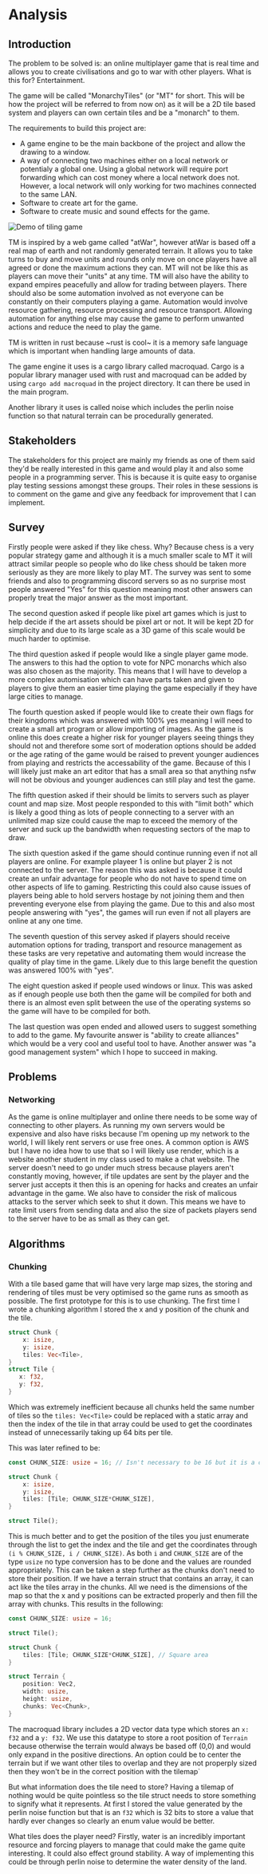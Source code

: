 # Analysis

## Introduction

The problem to be solved is: an online multiplayer game that is real time and allows you to create civilisations and go to war with other players. What is this for? Entertainment.

The game will be called "MonarchyTiles" (or "MT" for short. This will be how the project will be referred to from now on) as it will be a 2D tile based system and players can own certain tiles and be a "monarch" to them.

The requirements to build this project are:

+ A game engine to be the main backbone of the project and allow the drawing to a window.
+ A way of connecting two machines either on a local network or potentialy a global one. Using a global network will require port forwarding which can cost money where a local network does not. However, a local network will only working for two machines connected to the same LAN.
+ Software to create art for the game.
+ Software to create music and sound effects for the game.

![Demo of tiling game](images/demo_1.png)

TM is inspired by a web game called "atWar", however atWar is based off a real map of earth and not randomly generated terrain. It allows you to take turns to buy and move units and rounds only move on once players have all agreed or done the maximum actions they can. MT will not be like this as players can move their "units" at any time. TM will also have the ability to expand empires peacefully and allow for trading between players. There should also be some automation involved as not everyone can be constantly on their computers playing a game. Automation would involve resource gathering, resource processing and resource transport. Allowing automation for anything else may cause the game to perform unwanted actions and reduce the need to play the game.

TM is written in rust because ~rust is cool~ it is a memory safe language which is important when handling large amounts of data.

The game engine it uses is a cargo library called macroquad. Cargo is a popular library manager used with rust and macroquad can be added by using `cargo add macroquad` in the project directory. It can there be used in the main program.

Another library it uses is called noise which includes the perlin noise function so that natural terrain can be procedurally generated.

## Stakeholders

The stakeholders for this project are mainly my friends as one of them said they'd be really interested in this game and would play it and also some people in a programming server. This is because it is quite easy to organise play testing sessions amongst these groups. Their roles in these sessions is to comment on the game and give any feedback for improvement that I can implement.


## Survey

Firstly people were asked if they like chess. Why? Because chess is a very popular strategy game and although it is a much smaller scale to MT it will attract similar people so people who do like chess should be taken more seriously as they are more likely to play MT. The survey was sent to some friends and also to programming discord servers so as no surprise most people answered "Yes" for this question meaning most other answers can properly treat the major answer as the most important.

The second question asked if people like pixel art games which is just to help decide if the art assets should be pixel art or not. It will be kept 2D for simplicity and due to its large scale as a 3D game of this scale would be much harder to optimise.

The third question asked if people would like a single player game mode. The answers to this had the option to vote for NPC monarchs which also was also chosen as the majority. This means that I will have to develop a more complex automisation which can have parts taken and given to players to give them an easier time playing the game especially if they have large cities to manage.

The fourth question asked if people would like to create their own flags for their kingdoms which was answered with 100% yes meaning I will need to create a small art program or allow importing of images. As the game is online this does create a higher risk for younger players seeing things they should not and therefore some sort of moderation options should be added or the age rating of the game would be raised to prevent younger audiences from playing and restricts the accessability of the game. Because of this I will likely just make an art editor that has a small area so that anything nsfw will not be obvious and younger audiences can still play and test the game.

The fifth question asked if their should be limits to servers such as player count and map size. Most people responded to this with "limit both" which is likely a good thing as lots of people connecting to a server with an unlimited map size could cause the map to exceed the memory of the server and suck up the bandwidth when requesting sectors of the map to draw.

The sixth question asked if the game should continue running even if not all players are online. For example playeer 1 is online but player 2 is not connected to the server. The reason this was asked is because it could create an unfair advantage for people who do not have to spend time on other aspects of life to gaming. Restricting this could also cause issues of players being able to hold servers hostage by not joining them and then preventing everyone else from playing the game. Due to this and also most people answering with "yes", the games will run even if not all players are online at any one time.

The seventh question of this servey asked if players should receive automation options for trading, transport and resource management as these tasks are very repetative and automating them would increase the quality of play time in the game. Likely due to this large benefit the question was answered 100% with "yes".

The eight question asked if people used windows or linux. This was asked as if enough people use both then the game will be compiled for both and there is an almost even split between the use of the operating systems so the game will have to be compiled for both.

The last question was open ended and allowed users to suggest something to add to the game. My favourite answer is "ability to create alliances" which would be a very cool and useful tool to have. Another answer was "a good management system" which I hope to succeed in making.

## Problems

### Networking

As the game is online multiplayer and online there needs to be some way of connecting to other players. As running my own servers would be expensive and also have risks because I'm opening up my network to the world, I will likely rent servers or use free ones. A common option is AWS but I have no idea how to use that so I will likely use render, which is a website another student in my class used to make a chat website. The server doesn't need to go under much stress because players aren't constantly moving, however, if tile updates are sent by the player and the server just accepts it then this is an opening for hacks and creates an unfair advantage in the game. We also have to consider the risk of malicous attacks to the server which seek to shut it down. This means we have to rate limit users from sending data and also the size of packets players send to the server have to be as small as they can get.


## Algorithms

### Chunking

With a tile based game that will have very large map sizes, the storing and rendering of tiles must be very optimised so the game runs as smooth as possible. The first prototype for this is to use chunking. The first time I wrote a chunking algorithm I stored the x and y position of the chunk and the tile.

```rs
struct Chunk {
    x: isize,
    y: isize,
    tiles: Vec<Tile>,
}
struct Tile {
   x: f32,
   y: f32,
}
```

Which was extremely inefficient because all chunks held the same number of tiles so the `tiles: Vec<Tile>` could be replaced with a static array and then the index of the tile in that array could be used to get the coordinates instead of unnecessarily taking up 64 bits per tile.

This was later refined to be:

```rs 
const CHUNK_SIZE: usize = 16; // Isn't necessary to be 16 but it is a common size for chunks in games

struct Chunk {
    x: isize,
    y: isize,
    tiles: [Tile; CHUNK_SIZE*CHUNK_SIZE],
}

struct Tile();
```

This is much better and to get the position of the tiles you just enumerate through the list to get the index and the tile and get the coordinates through `(i % CHUNK_SIZE, i / CHUNK_SIZE)`. As both `i` and `CHUNK_SIZE` are of the type `usize` no type conversion has to be done and the values are rounded appropriately.
This can be taken a step further as the chunks don't need to store their position. If we have a terrain struct that contains an array, it can act like the tiles array in the chunks. All we need is the dimensions of the map so that the x and y positions can be extracted properly and then fill the array with chunks. This results in the following:

```rs
const CHUNK_SIZE: usize = 16;

struct Tile();

struct Chunk {
    tiles: [Tile; CHUNK_SIZE*CHUNK_SIZE], // Square area
}

struct Terrain {
    position: Vec2,
    width: usize,
    height: usize,
    chunks: Vec<Chunk>,
}
```

The macroquad library includes a 2D vector data type which stores an `x: f32` and a `y: f32`. We use this datatype to store a root position of `Terrain` because otherwise the terrain would always be based off (0,0) and would only expand in the positive directions. An option could be to center the terrain but if we want other tiles to overlap and they are not properply sized then they won't be in the correct position with the tilemap`


But what information does the tile need to store? Having a tilemap of nothing would be quite pointless so the tile struct needs to store something to signify what it represents. At first I stored the value generated by the perlin noise function but that is an `f32` which is 32 bits to store a value that hardly ever changes so clearly an enum value would be better.

What tiles does the player need? Firstly, water is an incredibly important resource and forcing players to manage that could make the game quite interesting. It could also effect ground stability. A way of implementing this could be through perlin noise to determine the water density of the land.

